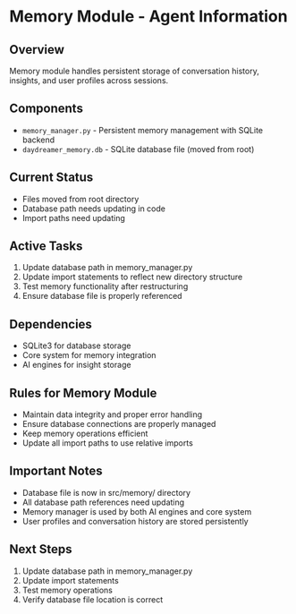# Memory Module - Agent Information

## Overview
Memory module handles persistent storage of conversation history, insights, and user profiles across sessions.

## Components
- `memory_manager.py` - Persistent memory management with SQLite backend
- `daydreamer_memory.db` - SQLite database file (moved from root)

## Current Status
- Files moved from root directory
- Database path needs updating in code
- Import paths need updating

## Active Tasks
1. Update database path in memory_manager.py
2. Update import statements to reflect new directory structure
3. Test memory functionality after restructuring
4. Ensure database file is properly referenced

## Dependencies
- SQLite3 for database storage
- Core system for memory integration
- AI engines for insight storage

## Rules for Memory Module
- Maintain data integrity and proper error handling
- Ensure database connections are properly managed
- Keep memory operations efficient
- Update all import paths to use relative imports

## Important Notes
- Database file is now in src/memory/ directory
- All database path references need updating
- Memory manager is used by both AI engines and core system
- User profiles and conversation history are stored persistently

## Next Steps
1. Update database path in memory_manager.py
2. Update import statements
3. Test memory operations
4. Verify database file location is correct